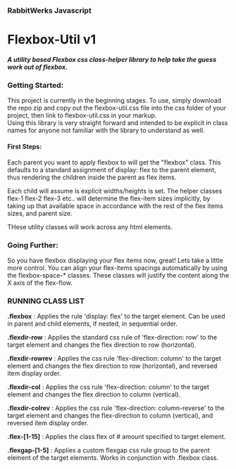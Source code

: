 ### RabbitWerks Javascript

# Flexbox-Util v1

##### *A utility based Flexbox css class-helper library to help take the guess work out of flexbox.*

### Getting Started:
This project is currently in the beginning stages. To use, simply download the repo zip and copy out the flexbox-util.css file into the css folder of your project, then link to flexbox-util.css in your markup.  
Using this library is very straight forward and intended to be explicit in class names for anyone not familiar with the library to understand as well.

#### First Steps:
Each parent you want to apply flexbox to will get the "flexbox" class. This defaults to a standard assignment of display: flex to the parent element, thus rendering the children inside the parent as flex items. 

Each child will assume is explicit widths/heights is set. The helper classes flex-1 flex-2 flex-3 etc.. will determine the flex-item sizes implicitly, by taking up that available space in accordance with the rest of the flex items sizes, and parent size.

THese utility classes will work across any html elements. 

### Going Further:

So you have flexbox displaying your flex items now, great! Lets take a little more control.
You can align your flex-items spacings automatically by using the flexbox-space-* classes. These classes will justify the content along the X axis of the flex-flow.  
  


### RUNNING CLASS LIST
  
**.flexbox** : Applies the rule 'display: flex' to the target element. Can be used in parent and child elements, if nested, in sequential order.  
  
**.flexdir-row** : Applies the standard css rule of 'flex-direction: row' to the target element and changes the flex direction to row (horizontal).  
  
**.flexdir-rowrev** : Applies the css rule 'flex-direction: column' to the target element and changes the flex direction to row (horizontal), and reversed item display order.  
  
**.flexdir-col** : Applies the css rule 'flex-direction: column' to the target element and changes the flex direction to column (vertical).  
  
**.flexdir-colrev** : Applies the css rule 'flex-direction: column-reverse' to the target element and changes the flex-direction to column (vertical), and reversed item display order.  
  
**.flex-[1-15]** : Applies the class flex of # amount specified to target element.  
  
**.flexgap-[1-5]** : Applies a custom flexgap css rule group to the parent element of the target elements. Works in conjunction with .flexbox class.  